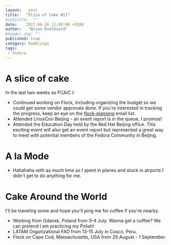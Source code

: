 ```yaml
---
layout:   post
title:   "Slice of Cake #11"
#subtitle:  ""
date:    2017-06-26 11:00:00 +0200
author:   "Brian Exelbierd"
#header-img: ""
published: true
category: Ramblings
tags:
 - Fedora
---
```


# A slice of cake

In the last two weeks as FCAIC I:

- Continued working on Flock, including organizing the budget so we could get some vendor approvals done.  If you're interested in tracking the progress, keep an eye on the [flock-planning](https://lists.fedoraproject.org/archives/list/flock-planning@lists.fedoraproject.org/) email list.
- Attended LinuxCon Beijing - an event report is in the queue, I promise!
- Attended the Education Day held by the Red Hat Beijing office.  This exciting event will also get an event report but represented a great way to meet with potential members of the Fedora Community in Beijing.

# A la Mode

- Hahahaha with as much time as I spent in planes and stuck in airports I didn't get to do anything for me.

# Cake Around the World

I'll be traveling some and hope you'll ping me for coffee if you're nearby.

- Working from Gdansk, Poland from 3-4 July.  Wanna get a coffee?  We can pretend I am practicing my Polish!
- LATAM Organizational FAD from 13-15 July in Cusco, Peru.
- Flock on Cape Cod, Massachusetts, USA from 29 August - 1 September.
